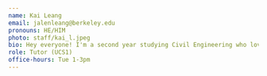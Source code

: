```yaml
---
name: Kai Leang
email: jalenleang@berkeley.edu
pronouns: HE/HIM
photo: staff/kai_l.jpeg
bio: Hey everyone! I'm a second year studying Civil Engineering who loves music, public transit, and trying new foods :) I loved Data 8 when I took it and hope you will too! :D
role: Tutor (UCS1)
office-hours: Tue 1-3pm
---
```

